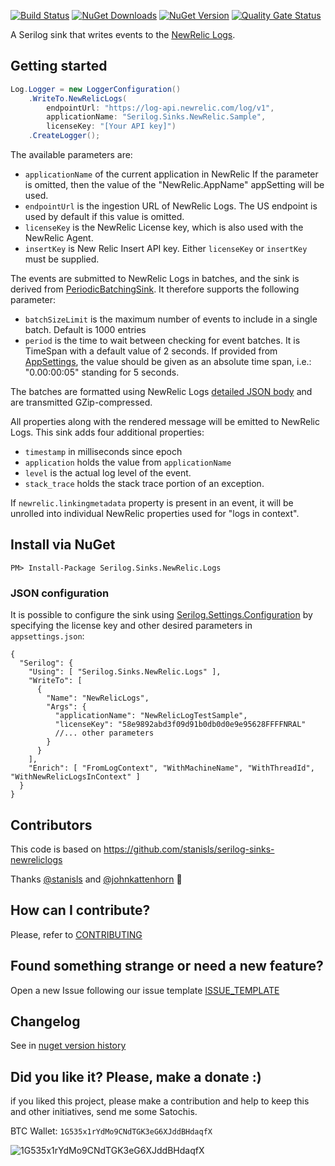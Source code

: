 [![Build Status](https://barradas.visualstudio.com/Contributions/_apis/build/status/NugetPackage/Serilog%20Sinks%20NewRelic%20Logs?branchName=master)](https://barradas.visualstudio.com/Contributions/_build/latest?definitionId=8&branchName=master)
[![NuGet Downloads](https://img.shields.io/nuget/dt/Serilog.Sinks.NewRelic.Logs.svg)](https://www.nuget.org/packages/Serilog.Sinks.NewRelic.Logs/)
[![NuGet Version](https://img.shields.io/nuget/v/Serilog.Sinks.NewRelic.Logs.svg)](https://www.nuget.org/packages/Serilog.Sinks.NewRelic.Logs/)
[![Quality Gate Status](https://sonarcloud.io/api/project_badges/measure?project=ThiagoBarradas_serilog-sinks-newrelic-logs&metric=alert_status)](https://sonarcloud.io/dashboard?id=ThiagoBarradas_serilog-sinks-newrelic-logs)

A Serilog sink that writes events to the [NewRelic Logs](https://docs.newrelic.com/docs/logs/new-relic-logs/get-started/introduction-new-relic-logs).

## Getting started

```csharp
Log.Logger = new LoggerConfiguration()
    .WriteTo.NewRelicLogs(
        endpointUrl: "https://log-api.newrelic.com/log/v1", 
        applicationName: "Serilog.Sinks.NewRelic.Sample", 
        licenseKey: "[Your API key]")
    .CreateLogger();
```

The available parameters are:
* `applicationName` of the current application in NewRelic If the parameter is omitted, then the value of the "NewRelic.AppName" appSetting will be used.
* `endpointUrl` is the ingestion URL of NewRelic Logs. The US endpoint is used by default if this value is omitted.
* `licenseKey` is the NewRelic License key, which is also used with the NewRelic Agent.
* `insertKey` is New Relic Insert API key. Either `licenseKey` or `insertKey` must be supplied.

The events are submitted to NewRelic Logs in batches, and the sink is derived from [PeriodicBatchingSink](https://github.com/serilog/serilog-sinks-periodicbatching). It therefore supports the following parameter:
* `batchSizeLimit` is the maximum number of events to include in a single batch. Default is 1000 entries
* `period` is the time to wait between checking for event batches. It is TimeSpan with a default value of 2 seconds. If provided from [AppSettings](https://github.com/serilog/serilog/wiki/AppSettings),
the value should be given as an absolute time span, i.e.: "0.00:00:05" standing for 5 seconds.

The batches are formatted using NewRelic Logs [detailed JSON body](https://docs.newrelic.com/docs/logs/new-relic-logs/log-api/introduction-log-api#json-content) and are transmitted GZip-compressed.

All properties along with the rendered message will be emitted to NewRelic Logs.
This sink adds four additional properties:
* `timestamp` in milliseconds since epoch
* `application` holds the value from `applicationName`
* `level` is the actual log level of the event.
* `stack_trace` holds the stack trace portion of an exception.

If `newrelic.linkingmetadata` property is present in an event, it will be unrolled into individual NewRelic properties used for "logs in context".

## Install via NuGet

```
PM> Install-Package Serilog.Sinks.NewRelic.Logs
```

### JSON configuration

It is possible to configure the sink using [Serilog.Settings.Configuration](https://github.com/serilog/serilog-settings-configuration) by specifying the license key and other desired parameters in `appsettings.json`:

```
{
  "Serilog": {
    "Using": [ "Serilog.Sinks.NewRelic.Logs" ],
    "WriteTo": [
      {
        "Name": "NewRelicLogs",
        "Args": {
          "applicationName": "NewRelicLogTestSample",
          "licenseKey": "58e9892abd3f09d91b0db0d0e9e95628FFFFNRAL"
          //... other parameters
        }
      }
    ],
    "Enrich": [ "FromLogContext", "WithMachineName", "WithThreadId", "WithNewRelicLogsInContext" ]
  }
}
```

## Contributors

This code is based on https://github.com/stanisls/serilog-sinks-newreliclogs

Thanks [@stanisls](https://github.com/stanisls) and [@johnkattenhorn](https://github.com/johnkattenhorn) :muscle:

## How can I contribute?

Please, refer to [CONTRIBUTING](.github/CONTRIBUTING.md)

## Found something strange or need a new feature?

Open a new Issue following our issue template [ISSUE_TEMPLATE](.github/ISSUE_TEMPLATE.md)

## Changelog

See in [nuget version history](https://www.nuget.org/packages/JsonMasking)

## Did you like it? Please, make a donate :)

if you liked this project, please make a contribution and help to keep this and other initiatives, send me some Satochis.

BTC Wallet: `1G535x1rYdMo9CNdTGK3eG6XJddBHdaqfX`

![1G535x1rYdMo9CNdTGK3eG6XJddBHdaqfX](https://i.imgur.com/mN7ueoE.png)
